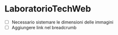 # LaboratorioTechWeb
- [ ] Necessario sistemare le dimensioni delle immagini
- [ ] Aggiungere link nel breadcrumb
